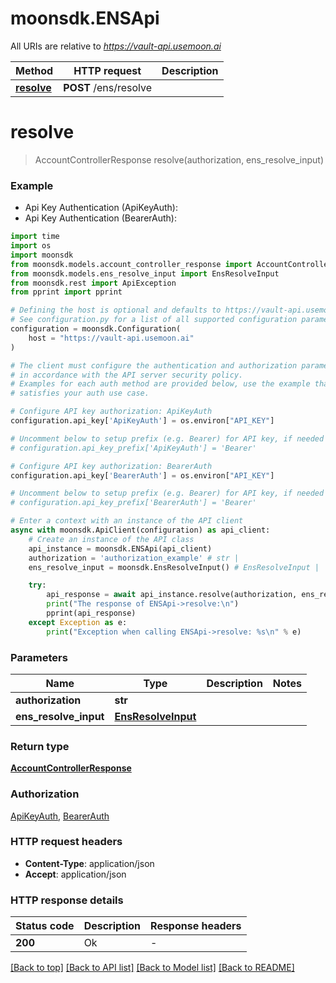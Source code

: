 # moonsdk.ENSApi

All URIs are relative to *https://vault-api.usemoon.ai*

Method | HTTP request | Description
------------- | ------------- | -------------
[**resolve**](ENSApi.md#resolve) | **POST** /ens/resolve | 


# **resolve**
> AccountControllerResponse resolve(authorization, ens_resolve_input)



### Example

* Api Key Authentication (ApiKeyAuth):
* Api Key Authentication (BearerAuth):

```python
import time
import os
import moonsdk
from moonsdk.models.account_controller_response import AccountControllerResponse
from moonsdk.models.ens_resolve_input import EnsResolveInput
from moonsdk.rest import ApiException
from pprint import pprint

# Defining the host is optional and defaults to https://vault-api.usemoon.ai
# See configuration.py for a list of all supported configuration parameters.
configuration = moonsdk.Configuration(
    host = "https://vault-api.usemoon.ai"
)

# The client must configure the authentication and authorization parameters
# in accordance with the API server security policy.
# Examples for each auth method are provided below, use the example that
# satisfies your auth use case.

# Configure API key authorization: ApiKeyAuth
configuration.api_key['ApiKeyAuth'] = os.environ["API_KEY"]

# Uncomment below to setup prefix (e.g. Bearer) for API key, if needed
# configuration.api_key_prefix['ApiKeyAuth'] = 'Bearer'

# Configure API key authorization: BearerAuth
configuration.api_key['BearerAuth'] = os.environ["API_KEY"]

# Uncomment below to setup prefix (e.g. Bearer) for API key, if needed
# configuration.api_key_prefix['BearerAuth'] = 'Bearer'

# Enter a context with an instance of the API client
async with moonsdk.ApiClient(configuration) as api_client:
    # Create an instance of the API class
    api_instance = moonsdk.ENSApi(api_client)
    authorization = 'authorization_example' # str | 
    ens_resolve_input = moonsdk.EnsResolveInput() # EnsResolveInput | 

    try:
        api_response = await api_instance.resolve(authorization, ens_resolve_input)
        print("The response of ENSApi->resolve:\n")
        pprint(api_response)
    except Exception as e:
        print("Exception when calling ENSApi->resolve: %s\n" % e)
```



### Parameters


Name | Type | Description  | Notes
------------- | ------------- | ------------- | -------------
 **authorization** | **str**|  | 
 **ens_resolve_input** | [**EnsResolveInput**](EnsResolveInput.md)|  | 

### Return type

[**AccountControllerResponse**](AccountControllerResponse.md)

### Authorization

[ApiKeyAuth](../README.md#ApiKeyAuth), [BearerAuth](../README.md#BearerAuth)

### HTTP request headers

 - **Content-Type**: application/json
 - **Accept**: application/json

### HTTP response details

| Status code | Description | Response headers |
|-------------|-------------|------------------|
**200** | Ok |  -  |

[[Back to top]](#) [[Back to API list]](../README.md#documentation-for-api-endpoints) [[Back to Model list]](../README.md#documentation-for-models) [[Back to README]](../README.md)

